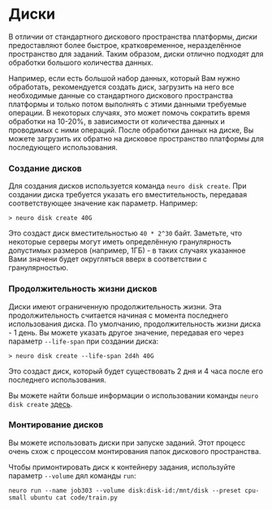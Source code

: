 # Диски

В отличии от стандартного дискового пространства платформы, _диски_ предоставляют более быстрое, кратковременное, неразделённое пространство для заданий. Таким образом, диски отлично подходят для обработки большого количества данных. 

Например, если есть большой набор данных, который Вам нужно обработать, рекомендуется создать диск, загрузить на него все необходимые данные со стандартного дискового пространства платформы и только потом выполнять с этими данными требуемые операции. В некоторых случаях, это может помочь сократить время обработки на 10-20%, в зависимости от количества данных и проводимых с ними операций. После обработки данных на диске, Вы можете загрузить их обратно на дисковое пространство платформы для последующего использования.

### Создание дисков

Для создания дисков используется команда `neuro disk create`. При создании диска требуется указать его вместительность, передавая соответствующее значение как параметр. Например:

```text
> neuro disk create 40G
```

Это создаст диск вместительностью `40 * 2^30` байт. Заметьте, что некоторые серверы могут иметь определённую гранулярность допустимых размеров \(например, 1ГБ\) - в таких случаях указанное Вами значени будет округляться вверх в соответствии с гранулярностью.

### Продолжительность жизни дисков

Диски имеют ограниченную продолжительность жизни. Эта продолжительность считается начиная с момента последнего использования диска. По умолчанию, продолжительность жизни диска - 1 день. Вы можете указать другое значение, передавая его через параметр `--life-span` при создании диска:

```text
> neuro disk create --life-span 2d4h 40G
```

Это создаст диск, который будет существовать 2 дня и 4 часа после его последнего использования.

Вы можете найти больше информации о использовании команды `neuro disk create`  [здесь](https://neu-ro.gitbook.io/neu-ro-cli-reference/commands/disk).

### Монтирование дисков

Вы можете использовать диски при запуске заданий. Этот процесс очень схож с процессом монтирования папок дискового пространства.

Чтобы примонтировать диск к контейнеру задания, используйте параметр `--volume` дял команды `run`:

```text
neuro run --name job303 --volume disk:disk-id:/mnt/disk --preset cpu-small ubuntu cat code/train.py
```

